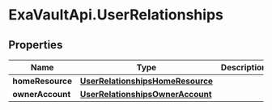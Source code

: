 # ExaVaultApi.UserRelationships

## Properties
Name | Type | Description | Notes
------------ | ------------- | ------------- | -------------
**homeResource** | [**UserRelationshipsHomeResource**](UserRelationshipsHomeResource.md) |  | [optional] 
**ownerAccount** | [**UserRelationshipsOwnerAccount**](UserRelationshipsOwnerAccount.md) |  | 
